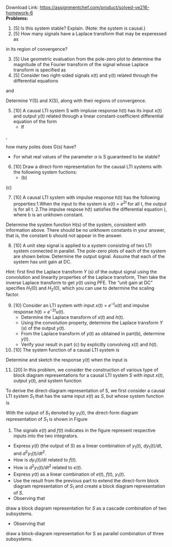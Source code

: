 Download Link: https://assignmentchef.com/product/solved-ve216-homework-6
<br>
<strong>Problems:</strong>

<ol>

 <li>[5] Is this system stable? Explain. (Note: the system is causal.)</li>

 <li>[5] How many signals have a Laplace transform that may be experessed as</li>

</ol>

in its region of convergence?

<ol start="3">

 <li>[5] Use geometric evaluation from the pole-zero plot to determine the magnitude of the Fourier transform of the signal whose Laplace transform is specified as</li>

 <li>[5] Consider two right-sided signals x(t) and y(t) related through the differential equations</li>

</ol>

and

Determine Y(S) and X(S), along with their regions of convergence.

<ol start="5">

 <li>[10] A causal LTI system S with impluse response h(t) has its input x(t) and output y(t) related through a linear constant-coefficient differential equation of the form

  <ul>

   <li>If</li>

  </ul></li>

</ol>

,

how many poles does G(s) have?

<ul>

 <li>For what real values of the parameter <em>α </em>is S guaranteed to be stable?</li>

</ul>

<ol start="6">

 <li>[10] Draw a direct-form representation for the causal LTI systems with the following system fuctions:

  <ul>

   <li>(b)</li>

  </ul></li>

</ol>

(c)

<ol start="7">

 <li>[10] A causal LTI system with impulse response h(t) has the following properties:1.When the input to the system is <em>x</em>(<em>t</em>) = <em>e</em><sup>2<em>t </em></sup>for all t, the output is for all t. 2.The impulse respose h(t) satisfies the differential equation ), where b is an unkhown constant.</li>

</ol>

Determine the system function H(s) of the system, consistent with information above. There should be no unkhowm constants in your answer, that is, the constant b should not appear in the answer.

<ol start="8">

 <li>[10] A unit step signal is applied to a system consisting of two LTI system connected in parallel. The pole-zero plots of each of the system are shown below. Determine the output signal. Assume that each of the system has unit gain at DC.</li>

</ol>

Hint: first find the Laplace transform <em>Y </em>(<em>s</em>) of the output signal using the convolution and linearity properties of the Laplace transform, Then take the inverse Laplace transform to get <em>y</em>(<em>t</em>) using PFE. The “unit gain at DC” specifies <em>H</em><sub>1</sub>(0) and <em>H</em><sub>2</sub>(0), which you can use to determine the scaling factor.

<ol start="9">

 <li>[10] Consider an LTI system with input <em>x</em>(<em>t</em>) = <em>e</em><sup>−<em>t</em></sup><em>u</em>(<em>t</em>) and impulse response <em>h</em>(<em>t</em>) = <em>e</em><sup>−2<em>t</em></sup><em>u</em>(<em>t</em>).

  <ul>

   <li>Determine the Laplace transform of <em>x</em>(<em>t</em>) and <em>h</em>(<em>t</em>).</li>

   <li>Using the convolution property, determine the Laplace transform <em>Y </em>(<em>s</em>) of the output <em>y</em>(<em>t</em>).</li>

   <li>From the Laplace transform of <em>y</em>(<em>t</em>) as obtained in part(b), determine <em>y</em>(<em>t</em>).</li>

   <li>Verify your result in part (c) by explicitly convolving <em>x</em>(<em>t</em>) and <em>h</em>(<em>t</em>).</li>

  </ul></li>

 <li>[10] The system function of a causal LTI system is</li>

</ol>

Determine and sketch the response <em>y</em>(<em>t</em>) when the input is

<ol start="11">

 <li>[20] In this problem, we consider the construction of various type of block diagram representations for a causal LTI system <em>S </em>with input <em>x</em>(<em>t</em>), output <em>y</em>(<em>t</em>), and system function</li>

</ol>

To derive the direct-diagram representation of S, we first consider a causal LTI system <em>S</em><sub>1 </sub>that has the same input <em>x</em>(<em>t</em>) as <em>S</em>, but whose system function is

With the output of <em>S</em><sub>1 </sub>denoted by <em>y</em><sub>1</sub>(<em>t</em>), the direct-form diagram representation of <em>S</em><sub>1 </sub>is shown in Figure

<ol>

 <li>The signals <em>e</em>(<em>t</em>) and <em>f</em>(<em>t</em>) indicates in the figure represent respective inputs into the two integrators.</li>

</ol>

<ul>

 <li>Express <em>y</em>(<em>t</em>) (the output of <em>S</em>) as a linear combination of <em>y</em><sub>1</sub>(<em>t</em>), <em>dy</em><sub>1</sub>(<em>t</em>)<em>/dt</em>, and <em>d</em><sup>2</sup><em>y</em><sub>1</sub>(<em>t</em>)<em>/dt</em><sup>2</sup>.</li>

 <li>How is <em>dy</em><sub>1</sub>(<em>t</em>)<em>/dt </em>related to <em>f</em>(<em>t</em>).</li>

 <li>How is <em>d</em><sup>2</sup><em>y</em><sub>1</sub>(<em>t</em>)<em>/dt</em><sup>2 </sup>related to <em>e</em>(<em>t</em>).</li>

 <li>Express <em>y</em>(<em>t</em>) as a linear combination of <em>e</em>(<em>t</em>), <em>f</em>(<em>t</em>), <em>y</em><sub>1</sub>(<em>t</em>).</li>

 <li>Use the result from the previous part to extend the direct-form block diagram representation of <em>S</em><sub>1 </sub>and create a block diagram representation of <em>S</em>.</li>

 <li>Observing that</li>

</ul>

draw a block diagram representation for <em>S </em>as a cascade combination of two subsystems.

<ul>

 <li>Observing that</li>

</ul>

draw a block-diagram representation for S as parallel combination of three subsystems.